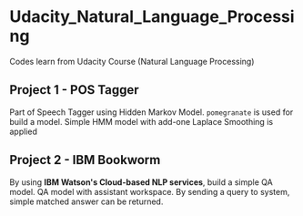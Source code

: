 # Udacity_Natural_Language_Processing
Codes learn from Udacity Course (Natural Language Processing)

## Project 1 - POS Tagger
Part of Speech Tagger using Hidden Markov Model.
`pomegranate` is used for build a model.
Simple HMM model with add-one Laplace Smoothing is applied


## Project 2 - IBM Bookworm
By using **IBM Watson's Cloud-based NLP services**, build a simple QA model.
QA model with assistant workspace. By sending a query to system, simple matched answer can be returned.

